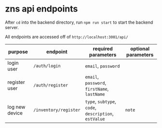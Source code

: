 # zns api endpoints

After `cd` into the backend directory, run `npm run start` to start the backend server.

 All endpoints are accessed off of  `http://localhost:3001/api/`

purpose | endpoint | required parameters | optional parameters
--- | --- | --- | ---
login user | `/auth/login` | `email`, `password`
register user | `/auth/register` | `email`, `password`, `firstName`, `lastName`
log new device | `/inventory/register` | `type`, `subtype`, `code`, `description`, `estValue` | `note`